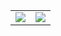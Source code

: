 <table>
  <tr>
      <td>
          <img src="https://github-readme-stats.vercel.app/api?username=jyygithub&show_icons=true&hide_title=true&theme=github_dark&hide_border=true&include_all_commits=true&count_private=true"/>
      </td>
      <td>
          <img src="https://github-readme-stats.vercel.app/api/top-langs/?username=jyygithub&theme=github_dark&hide_border=true&layout=compact"/>
      </td>
</p>
